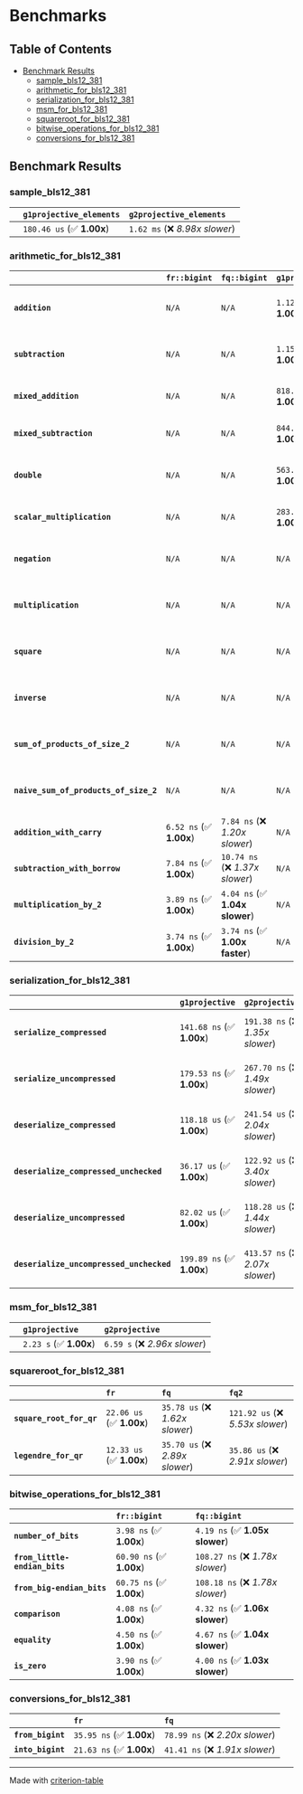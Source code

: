 # Benchmarks

## Table of Contents

- [Benchmark Results](#benchmark-results)
    - [sample_bls12_381](#sample_bls12_381)
    - [arithmetic_for_bls12_381](#arithmetic_for_bls12_381)
    - [serialization_for_bls12_381](#serialization_for_bls12_381)
    - [msm_for_bls12_381](#msm_for_bls12_381)
    - [squareroot_for_bls12_381](#squareroot_for_bls12_381)
    - [bitwise_operations_for_bls12_381](#bitwise_operations_for_bls12_381)
    - [conversions_for_bls12_381](#conversions_for_bls12_381)

## Benchmark Results

### sample_bls12_381

|        | `g1projective_elements`          | `g2projective_elements`           |
|:-------|:---------------------------------|:--------------------------------- |
|        | `180.46 us` (✅ **1.00x**)        | `1.62 ms` (❌ *8.98x slower*)      |

### arithmetic_for_bls12_381

|                                       | `fr::bigint`            | `fq::bigint`                    | `g1projective`            | `g2projective`                   | `fq2`                            | `fq12`                            | `fq`                             | `fr`                              |
|:--------------------------------------|:------------------------|:--------------------------------|:--------------------------|:---------------------------------|:---------------------------------|:----------------------------------|:---------------------------------|:--------------------------------- |
| **`addition`**                        | `N/A`                   | `N/A`                           | `1.12 us` (✅ **1.00x**)   | `3.63 us` (❌ *3.24x slower*)     | `29.80 ns` (🚀 **37.56x faster**) | `179.26 ns` (🚀 **6.24x faster**)  | `19.44 ns` (🚀 **57.58x faster**) | `8.18 ns` (🚀 **136.81x faster**)  |
| **`subtraction`**                     | `N/A`                   | `N/A`                           | `1.15 us` (✅ **1.00x**)   | `3.68 us` (❌ *3.20x slower*)     | `27.26 ns` (🚀 **42.24x faster**) | `168.83 ns` (🚀 **6.82x faster**)  | `14.76 ns` (🚀 **78.02x faster**) | `8.54 ns` (🚀 **134.80x faster**)  |
| **`mixed_addition`**                  | `N/A`                   | `N/A`                           | `818.79 ns` (✅ **1.00x**) | `2.61 us` (❌ *3.19x slower*)     | `N/A`                            | `N/A`                             | `N/A`                            | `N/A`                             |
| **`mixed_subtraction`**               | `N/A`                   | `N/A`                           | `844.27 ns` (✅ **1.00x**) | `2.66 us` (❌ *3.15x slower*)     | `N/A`                            | `N/A`                             | `N/A`                            | `N/A`                             |
| **`double`**                          | `N/A`                   | `N/A`                           | `563.00 ns` (✅ **1.00x**) | `1.64 us` (❌ *2.91x slower*)     | `13.07 ns` (🚀 **43.07x faster**) | `101.54 ns` (🚀 **5.54x faster**)  | `7.62 ns` (🚀 **73.93x faster**)  | `5.46 ns` (🚀 **103.02x faster**)  |
| **`scalar_multiplication`**           | `N/A`                   | `N/A`                           | `283.46 us` (✅ **1.00x**) | `868.13 us` (❌ *3.06x slower*)   | `N/A`                            | `N/A`                             | `N/A`                            | `N/A`                             |
| **`negation`**                        | `N/A`                   | `N/A`                           | `N/A`                     | `N/A`                            | `22.89 ns` (❌ *3.82x slower*)    | `104.74 ns` (❌ *17.50x slower*)   | `17.13 ns` (❌ *2.86x slower*)    | `5.98 ns` (✅ **1.00x**)           |
| **`multiplication`**                  | `N/A`                   | `N/A`                           | `N/A`                     | `N/A`                            | `223.50 ns` (❌ *5.77x slower*)   | `5.74 us` (❌ *148.04x slower*)    | `70.26 ns` (❌ *1.81x slower*)    | `38.74 ns` (✅ **1.00x**)          |
| **`square`**                          | `N/A`                   | `N/A`                           | `N/A`                     | `N/A`                            | `174.10 ns` (❌ *4.91x slower*)   | `4.03 us` (❌ *113.75x slower*)    | `58.24 ns` (❌ *1.64x slower*)    | `35.47 ns` (✅ **1.00x**)          |
| **`inverse`**                         | `N/A`                   | `N/A`                           | `N/A`                     | `N/A`                            | `13.86 us` (❌ *2.16x slower*)    | `23.03 us` (❌ *3.58x slower*)     | `13.56 us` (❌ *2.11x slower*)    | `6.43 us` (✅ **1.00x**)           |
| **`sum_of_products_of_size_2`**       | `N/A`                   | `N/A`                           | `N/A`                     | `N/A`                            | `493.32 ns` (❌ *6.00x slower*)   | `11.74 us` (❌ *142.78x slower*)   | `107.19 ns` (❌ *1.30x slower*)   | `82.25 ns` (✅ **1.00x**)          |
| **`naive_sum_of_products_of_size_2`** | `N/A`                   | `N/A`                           | `N/A`                     | `N/A`                            | `474.36 ns` (❌ *5.88x slower*)   | `11.65 us` (❌ *144.59x slower*)   | `155.95 ns` (❌ *1.93x slower*)   | `80.61 ns` (✅ **1.00x**)          |
| **`addition_with_carry`**             | `6.52 ns` (✅ **1.00x**) | `7.84 ns` (❌ *1.20x slower*)    | `N/A`                     | `N/A`                            | `N/A`                            | `N/A`                             | `N/A`                            | `N/A`                             |
| **`subtraction_with_borrow`**         | `7.84 ns` (✅ **1.00x**) | `10.74 ns` (❌ *1.37x slower*)   | `N/A`                     | `N/A`                            | `N/A`                            | `N/A`                             | `N/A`                            | `N/A`                             |
| **`multiplication_by_2`**             | `3.89 ns` (✅ **1.00x**) | `4.04 ns` (✅ **1.04x slower**)  | `N/A`                     | `N/A`                            | `N/A`                            | `N/A`                             | `N/A`                            | `N/A`                             |
| **`division_by_2`**                   | `3.74 ns` (✅ **1.00x**) | `3.74 ns` (✅ **1.00x faster**)  | `N/A`                     | `N/A`                            | `N/A`                            | `N/A`                             | `N/A`                            | `N/A`                             |

### serialization_for_bls12_381

|                                          | `g1projective`            | `g2projective`                   | `fr`                               | `fq`                               | `fq2`                              | `fq12`                            |
|:-----------------------------------------|:--------------------------|:---------------------------------|:-----------------------------------|:-----------------------------------|:-----------------------------------|:--------------------------------- |
| **`serialize_compressed`**               | `141.68 ns` (✅ **1.00x**) | `191.38 ns` (❌ *1.35x slower*)   | `30.19 ns` (🚀 **4.69x faster**)    | `49.55 ns` (🚀 **2.86x faster**)    | `97.86 ns` (✅ **1.45x faster**)    | `631.75 ns` (❌ *4.46x slower*)    |
| **`serialize_uncompressed`**             | `179.53 ns` (✅ **1.00x**) | `267.70 ns` (❌ *1.49x slower*)   | `30.09 ns` (🚀 **5.97x faster**)    | `49.40 ns` (🚀 **3.63x faster**)    | `97.87 ns` (🚀 **1.83x faster**)    | `629.97 ns` (❌ *3.51x slower*)    |
| **`deserialize_compressed`**             | `118.18 us` (✅ **1.00x**) | `241.54 us` (❌ *2.04x slower*)   | `46.50 ns` (🚀 **2541.65x faster**) | `93.83 ns` (🚀 **1259.47x faster**) | `209.72 ns` (🚀 **563.49x faster**) | `1.27 us` (🚀 **92.95x faster**)   |
| **`deserialize_compressed_unchecked`**   | `36.17 us` (✅ **1.00x**)  | `122.92 us` (❌ *3.40x slower*)   | `46.50 ns` (🚀 **777.85x faster**)  | `93.82 ns` (🚀 **385.51x faster**)  | `209.68 ns` (🚀 **172.49x faster**) | `1.26 us` (🚀 **28.60x faster**)   |
| **`deserialize_uncompressed`**           | `82.02 us` (✅ **1.00x**)  | `118.28 us` (❌ *1.44x slower*)   | `46.50 ns` (🚀 **1764.11x faster**) | `93.82 ns` (🚀 **874.23x faster**)  | `209.72 ns` (🚀 **391.12x faster**) | `1.26 us` (🚀 **64.89x faster**)   |
| **`deserialize_uncompressed_unchecked`** | `199.89 ns` (✅ **1.00x**) | `413.57 ns` (❌ *2.07x slower*)   | `46.49 ns` (🚀 **4.30x faster**)    | `93.85 ns` (🚀 **2.13x faster**)    | `209.66 ns` (✅ **1.05x slower**)   | `1.26 us` (❌ *6.32x slower*)      |

### msm_for_bls12_381

|        | `g1projective`          | `g2projective`                 |
|:-------|:------------------------|:------------------------------ |
|        | `2.23 s` (✅ **1.00x**)  | `6.59 s` (❌ *2.96x slower*)    |

### squareroot_for_bls12_381

|                          | `fr`                     | `fq`                            | `fq2`                             |
|:-------------------------|:-------------------------|:--------------------------------|:--------------------------------- |
| **`square_root_for_qr`** | `22.06 us` (✅ **1.00x**) | `35.78 us` (❌ *1.62x slower*)   | `121.92 us` (❌ *5.53x slower*)    |
| **`legendre_for_qr`**    | `12.33 us` (✅ **1.00x**) | `35.70 us` (❌ *2.89x slower*)   | `35.86 us` (❌ *2.91x slower*)     |

### bitwise_operations_for_bls12_381

|                               | `fr::bigint`             | `fq::bigint`                      |
|:------------------------------|:-------------------------|:--------------------------------- |
| **`number_of_bits`**          | `3.98 ns` (✅ **1.00x**)  | `4.19 ns` (✅ **1.05x slower**)    |
| **`from_little-endian_bits`** | `60.90 ns` (✅ **1.00x**) | `108.27 ns` (❌ *1.78x slower*)    |
| **`from_big-endian_bits`**    | `60.75 ns` (✅ **1.00x**) | `108.18 ns` (❌ *1.78x slower*)    |
| **`comparison`**              | `4.08 ns` (✅ **1.00x**)  | `4.32 ns` (✅ **1.06x slower**)    |
| **`equality`**                | `4.50 ns` (✅ **1.00x**)  | `4.67 ns` (✅ **1.04x slower**)    |
| **`is_zero`**                 | `3.90 ns` (✅ **1.00x**)  | `4.00 ns` (✅ **1.03x slower**)    |

### conversions_for_bls12_381

|                   | `fr`                     | `fq`                             |
|:------------------|:-------------------------|:-------------------------------- |
| **`from_bigint`** | `35.95 ns` (✅ **1.00x**) | `78.99 ns` (❌ *2.20x slower*)    |
| **`into_bigint`** | `21.63 ns` (✅ **1.00x**) | `41.41 ns` (❌ *1.91x slower*)    |

---
Made with [criterion-table](https://github.com/nu11ptr/criterion-table)

